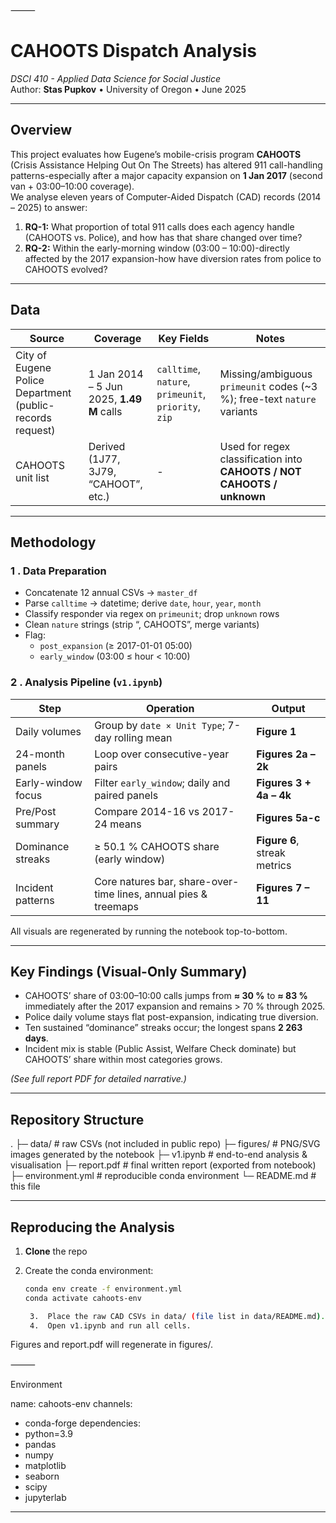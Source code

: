 ⸻


# CAHOOTS Dispatch Analysis  
*DSCI 410 - Applied Data Science for Social Justice*  
Author: **Stas Pupkov** • University of Oregon • June 2025  

---

## Overview  

This project evaluates how Eugene’s mobile-crisis program **CAHOOTS** (Crisis Assistance Helping Out On The Streets) has altered 911 call-handling patterns-especially after a major capacity expansion on **1 Jan 2017** (second van + 03:00–10:00 coverage).  
We analyse eleven years of Computer-Aided Dispatch (CAD) records (2014 – 2025) to answer:

1. **RQ-1:** What proportion of total 911 calls does each agency handle (CAHOOTS vs. Police), and how has that share changed over time?  
2. **RQ-2:** Within the early-morning window (03:00 – 10:00)-directly affected by the 2017 expansion-how have diversion rates from police to CAHOOTS evolved?

---

## Data  

| Source | Coverage | Key Fields | Notes |
|--------|----------|------------|-------|
| City of Eugene Police Department (public-records request) | 1 Jan 2014 – 5 Jun 2025, **1.49 M** calls | `calltime`, `nature`, `primeunit`, `priority`, `zip` | Missing/ambiguous `primeunit` codes (~3 %); free-text `nature` variants |
| CAHOOTS unit list | Derived (1J77, 3J79, “CAHOOT”, etc.) | - | Used for regex classification into **CAHOOTS / NOT CAHOOTS / unknown** |

---

## Methodology  

### 1 . Data Preparation  

* Concatenate 12 annual CSVs → `master_df`  
* Parse `calltime` → datetime; derive `date`, `hour`, `year`, `month`  
* Classify responder via regex on `primeunit`; drop `unknown` rows  
* Clean `nature` strings (strip “, CAHOOTS”, merge variants)  
* Flag:  
  * `post_expansion` (≥ 2017-01-01 05:00)  
  * `early_window` (03:00 ≤ hour < 10:00)  

### 2 . Analysis Pipeline (`v1.ipynb`)  

| Step | Operation | Output |
|------|-----------|--------|
| Daily volumes | Group by `date × Unit Type`; 7-day rolling mean | **Figure 1** |
| 24-month panels | Loop over consecutive-year pairs | **Figures 2a – 2k** |
| Early-window focus | Filter `early_window`; daily and paired panels | **Figures 3 + 4a – 4k** |
| Pre/Post summary | Compare 2014-16 vs 2017-24 means | **Figures 5a-c** |
| Dominance streaks | ≥ 50.1 % CAHOOTS share (early window) | **Figure 6**, streak metrics |
| Incident patterns | Core natures bar, share-over-time lines, annual pies & treemaps | **Figures 7 – 11** |

All visuals are regenerated by running the notebook top-to-bottom.

---

## Key Findings (Visual-Only Summary)  

* CAHOOTS’ share of 03:00–10:00 calls jumps from **≈ 30 %** to **≈ 83 %** immediately after the 2017 expansion and remains > 70 % through 2025.  
* Police daily volume stays flat post-expansion, indicating true diversion.  
* Ten sustained “dominance” streaks occur; the longest spans **2 263 days**.  
* Incident mix is stable (Public Assist, Welfare Check dominate) but CAHOOTS’ share within most categories grows.

*(See full report PDF for detailed narrative.)*

---

## Repository Structure  

.
├─ data/                   # raw CSVs (not included in public repo)
├─ figures/                # PNG/SVG images generated by the notebook
├─ v1.ipynb                # end-to-end analysis & visualisation
├─ report.pdf              # final written report (exported from notebook)
├─ environment.yml         # reproducible conda environment
└─ README.md               # this file

---

## Reproducing the Analysis  

1. **Clone** the repo  
2. Create the conda environment:

   ```bash
   conda env create -f environment.yml
   conda activate cahoots-env

	3.	Place the raw CAD CSVs in data/ (file list in data/README.md).
	4.	Open v1.ipynb and run all cells.
Figures and report.pdf will regenerate in figures/.

⸻

Environment

name: cahoots-env
channels:
  - conda-forge
dependencies:
  - python=3.9
  - pandas
  - numpy
  - matplotlib
  - seaborn
  - scipy
  - jupyterlab
---
